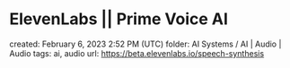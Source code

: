 # ElevenLabs || Prime Voice AI

created: February 6, 2023 2:52 PM (UTC)
folder: AI Systems / AI | Audio | Audio
tags: ai, audio
url: https://beta.elevenlabs.io/speech-synthesis